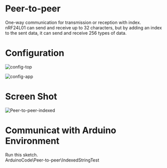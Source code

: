 # Peer-to-peer
One-way communication for transmission or reception with index.   
nRF24L01 can send and receive up to 32 characters, but by adding an index to the sent data, it can send and receive 256 types of data.   

# Configuration   

![config-top](https://user-images.githubusercontent.com/6020549/154790249-b1f28d18-7c60-4a55-b262-5d821adbbfc3.jpg)

![config-app](https://github.com/nopnop2002/esp-idf-mirf/assets/6020549/73e39ee3-9f25-44de-93d4-b46f70ce4c14)

# Screen Shot
![Peer-to-peer-indexed](https://github.com/nopnop2002/esp-idf-mirf/assets/6020549/69657915-df86-4a50-816b-0001a199ca03)


# Communicat with Arduino Environment   
Run this sketch.   
ArduinoCode\Peer-to-peer\IndexedStringTest   
